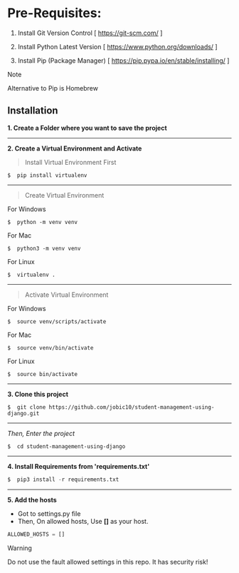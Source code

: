 # Pre-Requisites:
1. Install Git Version Control
[ https://git-scm.com/ ]

2. Install Python Latest Version
[ https://www.python.org/downloads/ ]

3. Install Pip (Package Manager)
[ https://pip.pypa.io/en/stable/installing/ ]

> [!NOTE]
> Alternative to Pip is Homebrew

## Installation
**1. Create a Folder where you want to save the project**
___
**2. Create a Virtual Environment and Activate**

> Install Virtual Environment First
```
$  pip install virtualenv
```
___
>Create Virtual Environment

For Windows
```
$  python -m venv venv
```
For Mac
```
$  python3 -m venv venv
```
For Linux
```
$  virtualenv .
```
___
> Activate Virtual Environment

For Windows
```
$  source venv/scripts/activate
```

For Mac
```
$  source venv/bin/activate
```

For Linux
```
$  source bin/activate
```
___
**3. Clone this project**
```
$  git clone https://github.com/jobic10/student-management-using-django.git
```
___
*Then, Enter the project*
```
$  cd student-management-using-django
```
___
**4. Install Requirements from 'requirements.txt'**
``` python
$  pip3 install -r requirements.txt
```
___
**5. Add the hosts**

- Got to settings.py file 
- Then, On allowed hosts, Use **[]** as your host. 
```python
ALLOWED_HOSTS = []
```

> [!WARNING]
> Do not use the fault allowed settings in this repo. It has security risk!



